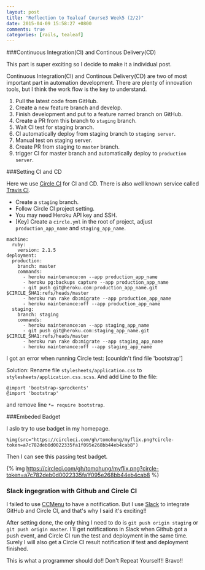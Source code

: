 ```yaml
---
layout: post
title: "Reflection to Tealeaf Course3 Week5 (2/2)"
date: 2015-04-09 15:58:27 +0800
comments: true
categories: [rails, tealeaf]
---
```


###Continuous Integration(CI) and Continous Delivery(CD)

This part is super exciting so I decide to make it a individual post.

Continuous Integration(CI) and Continous Delivery(CD) are two of most important part in automation development. There are plenty of innovation tools, but I think the work flow is the key to understand.

1. Pull the latest code from GitHub.
2. Create a new feature branch and develop.
3. Finish development and put to a feature named branch on GitHub.
4. Create a PR from this branch to `staging` branch.
5. Wait CI test for staging branch.
6. CI automatically deploy from staging branch to `staging server`.
7. Manual test on staging server.
8. Create PR from staging to `master` branch.
9. trigger CI for master branch and automatically deploy to `production server`.

###Setting CI and CD

Here we use [Circle CI](https://circleci.com) for CI and CD. There is also well known service called [Travis CI](https://travis-ci.org/).

- Create a `staging` branch.
- Follow Circle CI project setting.
- You may need Heroku API key and SSH.
- [Key] Create a `circle.yml` in the root of project, adjust `production_app_name` and `staging_app_name`.

```
machine:
  ruby:
    version: 2.1.5
deployment:
  production:
    branch: master
    commands:
      - heroku maintenance:on --app production_app_name
      - heroku pg:backups capture --app production_app_name
      - git push git@heroku.com:production_app_name.git $CIRCLE_SHA1:refs/heads/master
      - heroku run rake db:migrate --app production_app_name
      - heroku maintenance:off --app production_app_name
  staging:
    branch: staging
    commands:
      - heroku maintenance:on --app staging_app_name
      - git push git@heroku.com:staging_app_name.git $CIRCLE_SHA1:refs/heads/master
      - heroku run rake db:migrate --app staging_app_name
      - heroku maintenance:off --app staging_app_name
```

I got an error when running Circle test: [counldn't find file 'bootstrap']

Solution: Rename file `stylesheets/application.css` to `stylesheets/application.css.scss`. And add Line to the file:

```
@import 'bootstrap-sprockents'
@import 'bootstrap'
```

and remove line `*= require bootstrap`.

###Embeded Badget

I aslo try to use badget in my homepage.

```
%img(src="https://circleci.com/gh/tomohung/myflix.png?circle-token=a7c782deb0d0022335fa1f095e268bb44eb4cab8")
```

Then I can see this passing test badget.

{% img https://circleci.com/gh/tomohung/myflix.png?circle-token=a7c782deb0d0022335fa1f095e268bb44eb4cab8 %}


### Slack ingegration with Github and Circle CI

I failed to use [CCMenu](http://ccmenu.org/) to have a notification. But I use [Slack](https://slack.com/) to integrate GitHub and Circle CI, and that's why I said it's exciting!!

After setting done, the only thing I need to do is `git push origin staging` or `git push origin master`. I'll get notifications in Slack when Github got a push event, and Circle CI run the test and deployment in the same time. Surely I will also get a Circle CI result notification if test and deployment finished.

This is what a programmer should do!! Don't Repeat Yourself!! Bravo!!
